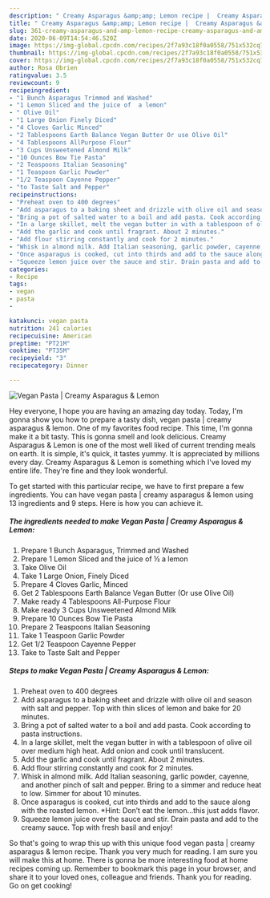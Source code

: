 ```yaml
---
description: " Creamy Asparagus &amp;amp; Lemon recipe |  Creamy Asparagus &amp;amp; Lemon"
title: " Creamy Asparagus &amp;amp; Lemon recipe |  Creamy Asparagus &amp;amp; Lemon"
slug: 361-creamy-asparagus-and-amp-lemon-recipe-creamy-asparagus-and-amp-lemon
date: 2020-06-09T14:54:46.520Z
image: https://img-global.cpcdn.com/recipes/2f7a93c18f0a0558/751x532cq70/vegan-pasta-creamy-asparagus-lemon-recipe-main-photo.jpg
thumbnail: https://img-global.cpcdn.com/recipes/2f7a93c18f0a0558/751x532cq70/vegan-pasta-creamy-asparagus-lemon-recipe-main-photo.jpg
cover: https://img-global.cpcdn.com/recipes/2f7a93c18f0a0558/751x532cq70/vegan-pasta-creamy-asparagus-lemon-recipe-main-photo.jpg
author: Rosa Obrien
ratingvalue: 3.5
reviewcount: 9
recipeingredient:
- "1 Bunch Asparagus Trimmed and Washed"
- "1 Lemon Sliced and the juice of  a lemon"
- " Olive Oil"
- "1 Large Onion Finely Diced"
- "4 Cloves Garlic Minced"
- "2 Tablespoons Earth Balance Vegan Butter Or use Olive Oil"
- "4 Tablespoons AllPurpose Flour"
- "3 Cups Unsweetened Almond Milk"
- "10 Ounces Bow Tie Pasta"
- "2 Teaspoons Italian Seasoning"
- "1 Teaspoon Garlic Powder"
- "1/2 Teaspoon Cayenne Pepper"
- "to Taste Salt and Pepper"
recipeinstructions:
- "Preheat oven to 400 degrees"
- "Add asparagus to a baking sheet and drizzle with olive oil and season with salt and pepper. Top with thin slices of lemon and bake for 20 minutes."
- "Bring a pot of salted water to a boil and add pasta. Cook according to pasta instructions."
- "In a large skillet, melt the vegan butter in with a tablespoon of olive oil over medium high heat. Add onion and cook until translucent."
- "Add the garlic and cook until fragrant. About 2 minutes."
- "Add flour stirring constantly and cook for 2 minutes."
- "Whisk in almond milk. Add Italian seasoning, garlic powder, cayenne, and another pinch of salt and pepper. Bring to a simmer and reduce heat to low. Simmer for about 10 minutes."
- "Once asparagus is cooked, cut into thirds and add to the sauce along with the roasted lemon. *Hint: Don’t eat the lemon…this just adds flavor."
- "Squeeze lemon juice over the sauce and stir. Drain pasta and add to the creamy sauce. Top with fresh basil and enjoy!"
categories:
- Recipe
tags:
- vegan
- pasta
- 

katakunci: vegan pasta  
nutrition: 241 calories
recipecuisine: American
preptime: "PT21M"
cooktime: "PT35M"
recipeyield: "3"
recipecategory: Dinner

---
```



![Vegan Pasta | Creamy Asparagus &amp; Lemon](https://img-global.cpcdn.com/recipes/2f7a93c18f0a0558/751x532cq70/vegan-pasta-creamy-asparagus-lemon-recipe-main-photo.jpg)

Hey everyone, I hope you are having an amazing day today. Today, I'm gonna show you how to prepare a tasty dish, vegan pasta | creamy asparagus &amp; lemon. One of my favorites food recipe. This time, I'm gonna make it a bit tasty. This is gonna smell and look delicious.
 Creamy Asparagus &amp; Lemon is one of the most well liked of current trending meals on earth. It is simple, it's quick, it tastes yummy. It is appreciated by millions every day.  Creamy Asparagus &amp; Lemon is something which I've loved my entire life. They're fine and they look wonderful.




To get started with this particular recipe, we have to first prepare a few ingredients. You can have vegan pasta | creamy asparagus &amp; lemon using 13 ingredients and 9 steps. Here is how you can achieve it.

<!--inarticleads1-->

##### The ingredients needed to make Vegan Pasta | Creamy Asparagus &amp; Lemon:

1. Prepare 1 Bunch Asparagus, Trimmed and Washed
1. Prepare 1 Lemon Sliced and the juice of ½ a lemon
1. Take  Olive Oil
1. Take 1 Large Onion, Finely Diced
1. Prepare 4 Cloves Garlic, Minced
1. Get 2 Tablespoons Earth Balance Vegan Butter (Or use Olive Oil)
1. Make ready 4 Tablespoons All-Purpose Flour
1. Make ready 3 Cups Unsweetened Almond Milk
1. Prepare 10 Ounces Bow Tie Pasta
1. Prepare 2 Teaspoons Italian Seasoning
1. Take 1 Teaspoon Garlic Powder
1. Get 1/2 Teaspoon Cayenne Pepper
1. Take to Taste Salt and Pepper




<!--inarticleads2-->

##### Steps to make Vegan Pasta | Creamy Asparagus &amp; Lemon:

1. Preheat oven to 400 degrees
1. Add asparagus to a baking sheet and drizzle with olive oil and season with salt and pepper. Top with thin slices of lemon and bake for 20 minutes.
1. Bring a pot of salted water to a boil and add pasta. Cook according to pasta instructions.
1. In a large skillet, melt the vegan butter in with a tablespoon of olive oil over medium high heat. Add onion and cook until translucent.
1. Add the garlic and cook until fragrant. About 2 minutes.
1. Add flour stirring constantly and cook for 2 minutes.
1. Whisk in almond milk. Add Italian seasoning, garlic powder, cayenne, and another pinch of salt and pepper. Bring to a simmer and reduce heat to low. Simmer for about 10 minutes.
1. Once asparagus is cooked, cut into thirds and add to the sauce along with the roasted lemon. *Hint: Don’t eat the lemon…this just adds flavor.
1. Squeeze lemon juice over the sauce and stir. Drain pasta and add to the creamy sauce. Top with fresh basil and enjoy!




So that's going to wrap this up with this unique food vegan pasta | creamy asparagus &amp; lemon recipe. Thank you very much for reading. I am sure you will make this at home. There is gonna be more interesting food at home recipes coming up. Remember to bookmark this page in your browser, and share it to your loved ones, colleague and friends. Thank you for reading. Go on get cooking!
